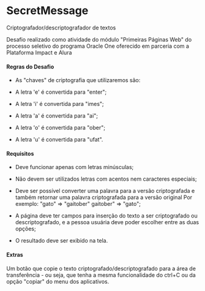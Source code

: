 # SecretMessage

Criptografador/descriptografador de textos

Desafio realizado como atividade do módulo "Primeiras Páginas Web" do processo seletivo do programa Oracle One oferecido em parceria com a Plataforma Impact e Alura



#### Regras do Desafio

- As "chaves" de criptografia que utilizaremos são:

- A letra 'e' é convertida para "enter";

- A letra 'i' é convertida para "imes";

- A letra 'a' é convertida para "ai";

- A letra 'o' é convertida para "ober";

- A letra 'u' é convertida para "ufat".
  
  

#### Requisitos

- Deve funcionar apenas com letras minúsculas;

- Não devem ser utilizados letras com acentos nem caracteres especiais;

- Deve ser possível converter uma palavra para a versão criptografada e também retornar uma palavra criptografada para a versão original
  Por exemplo:
  "gato" => "gaitober"
  gaitober" => "gato";

- A página deve ter campos para inserção do texto a ser criptografado ou descriptografado, e a pessoa usuária deve poder escolher entre as duas opções;

- O resultado deve ser exibido na tela.



#### Extras

Um botão que copie o texto criptografado/descriptografado para a área de transferência - ou seja, que tenha a mesma funcionalidade do ctrl+C ou da opção "copiar" do menu dos aplicativos.
